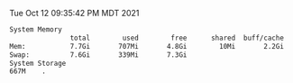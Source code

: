 Tue Oct 12 09:35:42 PM MDT 2021
```bash
System Memory
               total        used        free      shared  buff/cache   available
Mem:           7.7Gi       707Mi       4.8Gi        10Mi       2.2Gi       6.7Gi
Swap:          7.6Gi       339Mi       7.3Gi
System Storage
667M	.
```
```bash
